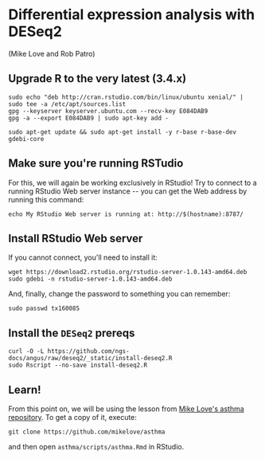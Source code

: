# Differential expression analysis with DESeq2

(Mike Love and Rob Patro)

## Upgrade R to the very latest (3.4.x)

```
sudo echo "deb http://cran.rstudio.com/bin/linux/ubuntu xenial/" | sudo tee -a /etc/apt/sources.list
gpg --keyserver keyserver.ubuntu.com --recv-key E084DAB9
gpg -a --export E084DAB9 | sudo apt-key add -

sudo apt-get update && sudo apt-get install -y r-base r-base-dev gdebi-core
```

## Make sure you're running RSTudio

For this, we will again be working exclusively in RStudio!  Try to connect to a
running RStudio Web server instance -- you can get the Web address by
running this command:

```
echo My RStudio Web server is running at: http://$(hostname):8787/
```

## Install RStudio Web server

If you cannot connect, you'll need to install it:

```
wget https://download2.rstudio.org/rstudio-server-1.0.143-amd64.deb
sudo gdebi -n rstudio-server-1.0.143-amd64.deb 
```

And, finally, change the password to something you can remember:
```
sudo passwd tx160085
```

## Install the `DESeq2` prereqs

```
curl -O -L https://github.com/ngs-docs/angus/raw/deseq2/_static/install-deseq2.R
sudo Rscript --no-save install-deseq2.R
```

## Learn!

From this point on, we will be using the lesson from
[Mike Love's asthma repository](https://github.com/mikelove/asthma).  To
get a copy of it, execute:

```
git clone https://github.com/mikelove/asthma
```

and then open `asthma/scripts/asthma.Rmd` in RStudio.
